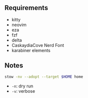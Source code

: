 ## Requirements

- kitty
- neovim
- eza
- fzf
- delta
- CaskaydiaCove Nerd Font
- karabiner elements

## Notes

```sh
stow -nv --adopt --target $HOME home
```

- `-n`: dry run
- `-v`: verbose
